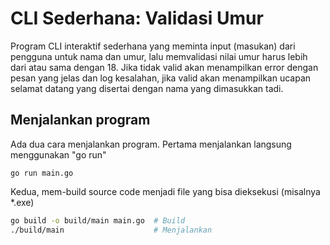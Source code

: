 # CLI Sederhana: Validasi Umur

Program CLI interaktif sederhana yang meminta input (masukan) dari pengguna untuk nama dan umur, lalu memvalidasi nilai umur harus lebih dari atau sama dengan 18. Jika tidak valid akan menampilkan error dengan pesan yang jelas dan log kesalahan, jika valid akan menampilkan ucapan selamat datang yang disertai dengan nama yang dimasukkan tadi.

## Menjalankan program

Ada dua cara menjalankan program. Pertama menjalankan langsung menggunakan "go run"

`go run main.go`

Kedua, mem-build source code menjadi file yang bisa dieksekusi (misalnya \*.exe)

```bash
go build -o build/main main.go  # Build
./build/main                    # Menjalankan
```
